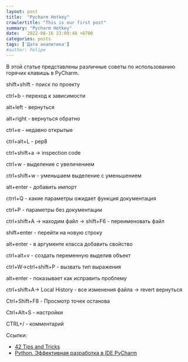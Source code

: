 ```yaml
---
layout: post
title:  "Pycharm Hotkey"
crawlertitle: "This is our first post"
summary: "Pycharm Hotkey"
date:   2022-08-16 23:09:48 +0700
categories: posts
tags: ['Дата аналитика']
#author: Felipe
---
```


В этой статье представлены различные советы по использованию горячих клавишь в PyCharm.

shift+shift - поиск по проекту

ctrl+b - переход к зависимости

alt+left - вернуться

alt+right - вернуться обратно

ctrl+e - недавно открытые

ctrl+alt+L - pep8

ctrl+shift+a -> inspection code

ctrl+w - выделение с увеличением

ctrl+shift+w - уменьшаем выделение с уменьшением

alt+enter - добавить импорт

ctrrl+Q - какие параметры ожидает функция документация

ctrl+P - параметры без документации

ctrl+shift+A -> находим файл -> shift+F6 - переименовать файл

shift+enter - перейти на новую строку

alt+enter - в аргументе класса добавить свойство

ctrl+alt+v - создать переменную выделив объект

ctrl+W->ctrl+shift+P - вызвать тип выражения

alt+enter - показывает как исправить проблему

ctrl+shift+A-> Local History - все изменения файла -> revert вернуться

Ctrl+Shift+F8 - Просмотр точек останова

Ctrl+Alt+S - настройки

CTRL+/ - комментарий

Ссылки:

* [42 Tips and Tricks](https://www.jetbrains.com/pycharm/guide/playlists/42/)
* [Python. Эффективная разработка в IDE PyCharm](https://youtu.be/caUTeTSzG5M)
